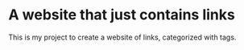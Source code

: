 # A website that just contains links

This is my project to create a website of links, categorized with tags. 